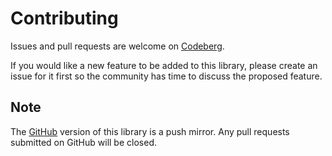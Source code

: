 # Contributing

Issues and pull requests are welcome
on [Codeberg](https://codeberg.org/james-ansley/cardypy/).

If you would like a new feature to be added to this library, please create an
issue for it first so the community has time to discuss the proposed feature.

## Note

The [GitHub](https://github.com/James-Ansley/cardy) version of this library is
a push mirror. Any pull requests submitted on GitHub will be closed.
